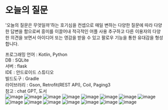 <H1>오늘의 질문</H1>

'오늘의 질문은 무엇일까'하는 호기심을 컨셉으로 
매일 변하는 다양한 질문에 따라 다양한 답변을 함으로써 흥미를 이끌어내 적극적인 어플 사용 추구하고
다른 이용자의 다양한 의견을 보면서 아이디어 또는 영감을 받을 수 있고 팔로우 기능을 통한 유대감을 형성합니다.

프로그래밍 언어 : Kotlin, Python <br>
DB : SQLite <br>
서버 : flask <br>
IDE : 안드로이드 스튜디오 <br>
빌드도구 : Gradle <br>
라이브러리 : Gson, Retrofit(REST API), Coil, Paging3 <br>
참고 : chat GPT, 도서<br>
![image](https://github.com/jaebong1433/Android_Dailyq/assets/125847340/7cb6e36c-5fd9-40a2-a7f8-55c36a8251d0)
![image](https://github.com/jaebong1433/Android_Dailyq/assets/125847340/1d786315-cb80-42a5-9356-617c5ce56f46)
![image](https://github.com/jaebong1433/Android_Dailyq/assets/125847340/0c29ad33-645a-4c17-967d-8422e7b6e226)
![image](https://github.com/jaebong1433/Android_Dailyq/assets/125847340/8b8b6576-0426-4f22-880a-ba41053fb197)
![image](https://github.com/jaebong1433/Android_Dailyq/assets/125847340/690c423f-01c4-41fa-a78e-3584b4a2d9d0)
![image](https://github.com/jaebong1433/Android_Dailyq/assets/125847340/316ea4e9-6b04-42c3-a2f8-45ca699a0f31)
![image](https://github.com/jaebong1433/Android_Dailyq/assets/125847340/5e517321-38bc-427d-8aa8-72ff943fb212)
![image](https://github.com/jaebong1433/Android_Dailyq/assets/125847340/19aa1c87-c19a-46d7-b456-e7893eacd667)
![image](https://github.com/jaebong1433/Android_Dailyq/assets/125847340/46b4ce69-a924-4520-9689-ca1e06e2de01)
![image](https://github.com/jaebong1433/Android_Dailyq/assets/125847340/a07deb3b-91c1-41e5-91fa-6c3c2d95c822)
![image](https://github.com/jaebong1433/Android_Dailyq/assets/125847340/e09b503f-2d25-470e-9b37-7c1486f64e8e)
![image](https://github.com/jaebong1433/Android_Dailyq/assets/125847340/71a49d46-705b-4f63-895b-7e9a0f7d0ab7)
![image](https://github.com/jaebong1433/Android_Dailyq/assets/125847340/e8c8f5f5-eed6-43e7-adf7-42903c3eea2e)
![image](https://github.com/jaebong1433/Android_Dailyq/assets/125847340/cd40f272-4f73-45e7-9d54-46797b6a56dd)
![image](https://github.com/jaebong1433/Android_Dailyq/assets/125847340/f29d4090-91da-40d1-b79c-a7e8a203aae5)

